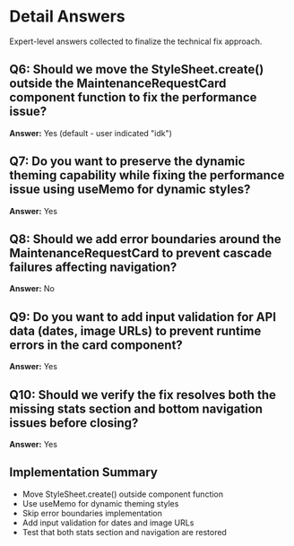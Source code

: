 # Detail Answers

Expert-level answers collected to finalize the technical fix approach.

## Q6: Should we move the StyleSheet.create() outside the MaintenanceRequestCard component function to fix the performance issue?
**Answer:** Yes (default - user indicated "idk")

## Q7: Do you want to preserve the dynamic theming capability while fixing the performance issue using useMemo for dynamic styles?
**Answer:** Yes

## Q8: Should we add error boundaries around the MaintenanceRequestCard to prevent cascade failures affecting navigation?
**Answer:** No

## Q9: Do you want to add input validation for API data (dates, image URLs) to prevent runtime errors in the card component?
**Answer:** Yes

## Q10: Should we verify the fix resolves both the missing stats section and bottom navigation issues before closing?
**Answer:** Yes

## Implementation Summary
- Move StyleSheet.create() outside component function
- Use useMemo for dynamic theming styles
- Skip error boundaries implementation
- Add input validation for dates and image URLs
- Test that both stats section and navigation are restored